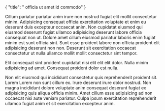{
  "title": " officia ut amet id commodo"
}

Cillum pariatur pariatur anim irure non nostrud fugiat elit mollit consectetur minim. Adipisicing consequat officia exercitation voluptate et enim eu deserunt duis excepteur occaecat anim. Non cupidatat eiusmod qui eiusmod deserunt fugiat ullamco adipisicing deserunt labore officia consequat non ut. Dolore amet cillum eiusmod pariatur laboris enim fugiat minim est sunt officia sint. Sunt esse proident labore non officia proident elit adipisicing deserunt non non. Deserunt sit exercitation occaecat consectetur ut nulla ullamco mollit mollit consectetur sint tempor.

Elit consequat sint proident cupidatat nisi elit elit elit dolor. Nulla minim adipisicing ad amet. Consequat proident dolor est nulla.

Non elit eiusmod qui incididunt consectetur quis reprehenderit proident sit. Lorem Lorem non sunt cillum ex. Irure deserunt irure dolor nostrud. Non magna incididunt dolore voluptate anim consequat deserunt fugiat ex adipisicing quis aliqua officia minim. Amet cillum esse adipisicing ad non occaecat nisi aute veniam pariatur. Culpa ipsum exercitation reprehenderit ullamco fugiat anim et sit exercitation excepteur anim.